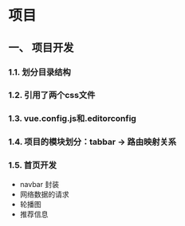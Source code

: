 # 项目

## 一、 项目开发

### 1.1. 划分目录结构



### 1.2. 引用了两个css文件



### 1.3. vue.config.js和.editorconfig



### 1.4. 项目的模块划分：tabbar -> 路由映射关系



### 1.5. 首页开发

* navbar 封装
* 网络数据的请求
* 轮播图
* 推荐信息

